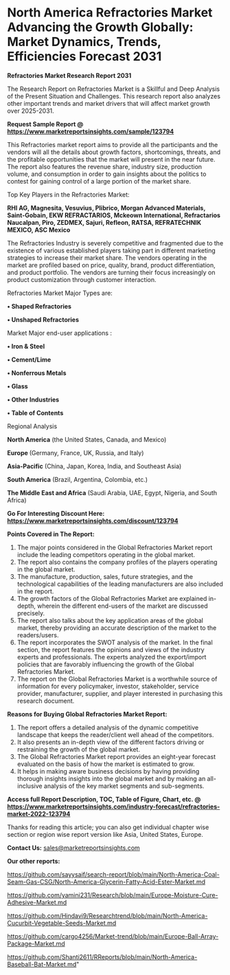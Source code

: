 # North America Refractories Market Advancing the Growth Globally: Market Dynamics, Trends, Efficiencies Forecast 2031

<strong>Refractories Market Research Report 2031</strong>

The Research Report on Refractories Market is a Skillful and Deep Analysis of the Present Situation and Challenges. This research report also analyzes other important trends and market drivers that will affect market growth over 2025-2031.

<strong>Request Sample Report @ <a href=https://www.marketreportsinsights.com/sample/123794>https://www.marketreportsinsights.com/sample/123794</a></strong>

This Refractories market report aims to provide all the participants and the vendors will all the details about growth factors, shortcomings, threats, and the profitable opportunities that the market will present in the near future. The report also features the revenue share, industry size, production volume, and consumption in order to gain insights about the politics to contest for gaining control of a large portion of the market share.

Top Key Players in the Refractories Market:

<strong>RHI AG, Magnesita, Vesuvius, Plibrico, Morgan Advanced Materials, Saint-Gobain, EKW REFRACTARIOS, Mckeown International, Refractarios Naucalpan, Piro, ZEDMEX, Sajuri, Refleon, RATSA, REFRATECHNIK MEXICO, ASC Mexico</strong>

The Refractories Industry is severely competitive and fragmented due to the existence of various established players taking part in different marketing strategies to increase their market share. The vendors operating in the market are profiled based on price, quality, brand, product differentiation, and product portfolio. The vendors are turning their focus increasingly on product customization through customer interaction.

Refractories Market Major Types are:

<strong>• Shaped Refractories

• Unshaped Refractories</strong>

Market Major end-user applications :

<strong>• Iron & Steel

• Cement/Lime

• Nonferrous Metals

• Glass

• Other Industries

• Table of Contents</strong>

Regional Analysis

</u><strong><b>North America</b></strong> (the United States, Canada, and Mexico)

<strong><b>Europe </b></strong>(Germany, France, UK, Russia, and Italy)

<strong><b>Asia-Pacific</b></strong> (China, Japan, Korea, India, and Southeast Asia)

<strong><b>South America</b></strong> (Brazil, Argentina, Colombia, etc.)

<strong><b>The Middle East and Africa</b></strong> (Saudi Arabia, UAE, Egypt, Nigeria, and South Africa)

<strong>Go For Interesting Discount Here: <a href=https://www.marketreportsinsights.com/discount/123794>https://www.marketreportsinsights.com/discount/123794</a></strong>

<strong>Points Covered in The Report:</strong>
<ol>
  <li>The major points considered in the Global Refractories Market report include the leading competitors operating in the global market.</li>
  <li>The report also contains the company profiles of the players operating in the global market.</li>
  <li>The manufacture, production, sales, future strategies, and the technological capabilities of the leading manufacturers are also included in the report.</li>
  <li>The growth factors of the Global Refractories Market are explained in-depth, wherein the different end-users of the market are discussed precisely.</li>
  <li>The report also talks about the key application areas of the global market, thereby providing an accurate description of the market to the readers/users.</li>
  <li>The report incorporates the SWOT analysis of the market. In the final section, the report features the opinions and views of the industry experts and professionals. The experts analyzed the export/import policies that are favorably influencing the growth of the Global Refractories Market.</li>
  <li>The report on the Global Refractories Market is a worthwhile source of information for every policymaker, investor, stakeholder, service provider, manufacturer, supplier, and player interested in purchasing this research document.</li>
</ol>
<strong>Reasons for Buying Global Refractories Market Report:</strong>

<ol>
  <li>The report offers a detailed analysis of the dynamic competitive landscape that keeps the reader/client well ahead of the competitors.</li>
  <li>It also presents an in-depth view of the different factors driving or restraining the growth of the global market.</li>
  <li>The Global Refractories Market report provides an eight-year forecast evaluated on the basis of how the market is estimated to grow.</li>
  <li>It helps in making aware business decisions by having providing thorough insights insights into the global market and by making an all-inclusive analysis of the key market segments and sub-segments.</li>
</ol>
<strong>Access full Report Description, TOC, Table of Figure, Chart, etc. @ <a href=https://www.marketreportsinsights.com/industry-forecast/refractories-market-2022-123794>https://www.marketreportsinsights.com/industry-forecast/refractories-market-2022-123794</a></strong>


Thanks for reading this article; you can also get individual chapter wise section or region wise report version like Asia, United States, Europe.

<strong>Contact Us:</strong>
sales@marketreportsinsights.com

<strong>Our other reports:</strong>

<a href=https://github.com/sayysaif/search-report/blob/main/North-America-Coal-Seam-Gas-CSG/North-America-Glycerin-Fatty-Acid-Ester-Market.md>https://github.com/sayysaif/search-report/blob/main/North-America-Coal-Seam-Gas-CSG/North-America-Glycerin-Fatty-Acid-Ester-Market.md</a>

<a href=https://github.com/yamini231/Research/blob/main/Europe-Moisture-Cure-Adhesive-Market.md>https://github.com/yamini231/Research/blob/main/Europe-Moisture-Cure-Adhesive-Market.md</a>

<a href=https://github.com/Hindavi9/Researchtrend/blob/main/North-America-Cucurbit-Vegetable-Seeds-Market.md>https://github.com/Hindavi9/Researchtrend/blob/main/North-America-Cucurbit-Vegetable-Seeds-Market.md</a>

<a href=https://github.com/cargo4256/Market-trend/blob/main/Europe-Ball-Array-Package-Market.md>https://github.com/cargo4256/Market-trend/blob/main/Europe-Ball-Array-Package-Market.md</a>

<a href=https://github.com/Shanti2611/RReports/blob/main/North-America-Baseball-Bat-Market.md>https://github.com/Shanti2611/RReports/blob/main/North-America-Baseball-Bat-Market.md</a>"
